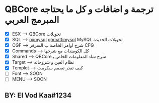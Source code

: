 # QBCore ترجمة و اضافات و كل ما يحتاجه المبرمج العربي
- [x] ESX --> QBCore تحويلات
- [x] SQL --> [oxmysql](https://github.com/overextended/oxmysql/) [ghmattimysql](uayster/ghmattimysql) MySQL تحويلات الجديدة
- [x] CGF --> شرح اوامر الخاصة ب السرفر CFG
- [x] Commands --> كل الكومندات مع شرحها
- [x] Shared --> QBCoreشرح شاد المعلومات الخاص بـ
- [x] Target --> نظام العين و شروحاته
- [x] Templet --> كيف تقدر تصمم سكريبت
- [ ] Font --> SOON
- [ ] MENU --> SOON

## BY: El Vod Kaa#1234
